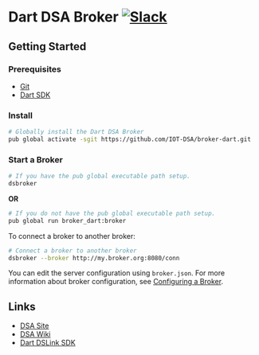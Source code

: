 # Dart DSA Broker [![Slack](https://dsa-slack.herokuapp.com/badge.svg)](https://dsa-slack.herokuapp.com/)

## Getting Started

### Prerequisites

- [Git](https://git-scm.com/downloads)
- [Dart SDK](https://www.dartlang.org/downloads/)

### Install

```bash
# Globally install the Dart DSA Broker
pub global activate -sgit https://github.com/IOT-DSA/broker-dart.git
```

### Start a Broker

```bash
# If you have the pub global executable path setup.
dsbroker
```

**OR**

```bash
# If you do not have the pub global executable path setup.
pub global run broker_dart:broker
```

To connect a broker to another broker:

```bash
# Connect a broker to another broker
dsbroker --broker http://my.broker.org:8080/conn
```

You can edit the server configuration using `broker.json`. For more information about broker configuration, see
[Configuring a Broker](https://github.com/IOT-DSA/broker-dart/wiki).

## Links

- [DSA Site](http://iot-dsa.org/)
- [DSA Wiki](https://github.com/IOT-DSA/docs/wiki)
- [Dart DSLink SDK](https://github.com/IOT-DSA/sdk-dslink-dart)
